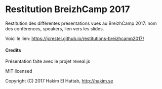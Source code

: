 # Restitution BreizhCamp 2017

Restitution des différentes présentations vues au BreizhCamp 2017: nom des conférences, speakers, lien vers les slides.

Voici le lien: https://jcrestel.github.io/restitutions-breizhcamp2017/


#### Credits

Présentation faite avec le projet reveal.js

MIT licensed

Copyright (C) 2017 Hakim El Hattab, http://hakim.se
